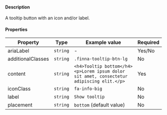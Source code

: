 #### Description

A tooltip button with an icon and/or label.

#### Properties

| Property          | Type       | Example value                                                                            | Required |
| ----------------- | ---------- | ---------------------------------------------------------------------------------------- | -------- |
| ariaLabel         | `string`   | -                                                                                        | Yes/No   |
| additionalClasses | `string`   | `.finna-tooltip-btn-lg`                                                                  | No       |
| content           | `string`   | `<h4>Tooltip bottom</h4><p>Lorem ipsum dolor sit amet, consectetur adipiscing elit.</p>` | Yes      |
| iconClass         | `string`   | `fa-info-big`                                                                            | No       |
| label             | `string`   | `Show tooltip`                                                                           | No       |
| placement         | `string`   | `bottom` (default value)                                                                 | No       |
